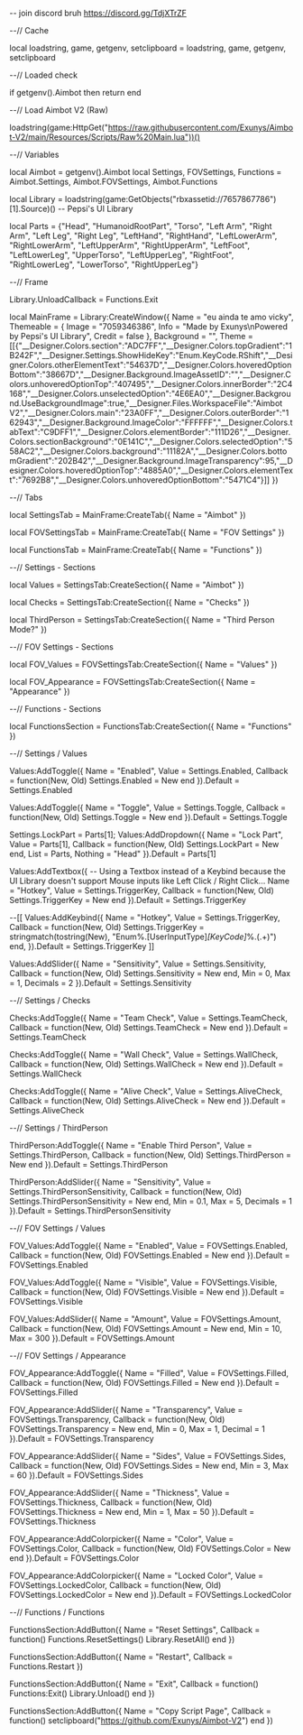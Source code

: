 -- join discord bruh https://discord.gg/TdjXTrZF
 
--// Cache
 
local loadstring, game, getgenv, setclipboard = loadstring, game, getgenv, setclipboard
 
--// Loaded check
 
if getgenv().Aimbot then return end
 
--// Load Aimbot V2 (Raw)
 
loadstring(game:HttpGet("https://raw.githubusercontent.com/Exunys/Aimbot-V2/main/Resources/Scripts/Raw%20Main.lua"))()
 
--// Variables
 
local Aimbot = getgenv().Aimbot
local Settings, FOVSettings, Functions = Aimbot.Settings, Aimbot.FOVSettings, Aimbot.Functions
 
local Library = loadstring(game:GetObjects("rbxassetid://7657867786")[1].Source)() -- Pepsi's UI Library
 
local Parts = {"Head", "HumanoidRootPart", "Torso", "Left Arm", "Right Arm", "Left Leg", "Right Leg", "LeftHand", "RightHand", "LeftLowerArm", "RightLowerArm", "LeftUpperArm", "RightUpperArm", "LeftFoot", "LeftLowerLeg", "UpperTorso", "LeftUpperLeg", "RightFoot", "RightLowerLeg", "LowerTorso", "RightUpperLeg"}
 
--// Frame
 
Library.UnloadCallback = Functions.Exit
 
local MainFrame = Library:CreateWindow({
    Name = "eu ainda te amo vicky",
    Themeable = {
        Image = "7059346386",
        Info = "Made by Exunys\nPowered by Pepsi's UI Library",
        Credit = false
    },
    Background = "",
    Theme = [[{"__Designer.Colors.section":"ADC7FF","__Designer.Colors.topGradient":"1B242F","__Designer.Settings.ShowHideKey":"Enum.KeyCode.RShift","__Designer.Colors.otherElementText":"54637D","__Designer.Colors.hoveredOptionBottom":"38667D","__Designer.Background.ImageAssetID":"","__Designer.Colors.unhoveredOptionTop":"407495","__Designer.Colors.innerBorder":"2C4168","__Designer.Colors.unselectedOption":"4E6EA0","__Designer.Background.UseBackgroundImage":true,"__Designer.Files.WorkspaceFile":"Aimbot V2","__Designer.Colors.main":"23A0FF","__Designer.Colors.outerBorder":"162943","__Designer.Background.ImageColor":"FFFFFF","__Designer.Colors.tabText":"C9DFF1","__Designer.Colors.elementBorder":"111D26","__Designer.Colors.sectionBackground":"0E141C","__Designer.Colors.selectedOption":"558AC2","__Designer.Colors.background":"11182A","__Designer.Colors.bottomGradient":"202B42","__Designer.Background.ImageTransparency":95,"__Designer.Colors.hoveredOptionTop":"4885A0","__Designer.Colors.elementText":"7692B8","__Designer.Colors.unhoveredOptionBottom":"5471C4"}]]
})
 
--// Tabs
 
local SettingsTab = MainFrame:CreateTab({
    Name = "Aimbot"
})
 
local FOVSettingsTab = MainFrame:CreateTab({
    Name = "FOV Settings"
})
 
local FunctionsTab = MainFrame:CreateTab({
    Name = "Functions"
})
 
--// Settings - Sections
 
local Values = SettingsTab:CreateSection({
    Name = "Aimbot"
})
 
local Checks = SettingsTab:CreateSection({
    Name = "Checks"
})
 
local ThirdPerson = SettingsTab:CreateSection({
    Name = "Third Person Mode?"
})
 
--// FOV Settings - Sections
 
local FOV_Values = FOVSettingsTab:CreateSection({
    Name = "Values"
})
 
local FOV_Appearance = FOVSettingsTab:CreateSection({
    Name = "Appearance"
})
 
--// Functions - Sections
 
local FunctionsSection = FunctionsTab:CreateSection({
    Name = "Functions"
})
 
--// Settings / Values
 
Values:AddToggle({
    Name = "Enabled",
    Value = Settings.Enabled,
    Callback = function(New, Old)
        Settings.Enabled = New
    end
}).Default = Settings.Enabled
 
Values:AddToggle({
    Name = "Toggle",
    Value = Settings.Toggle,
    Callback = function(New, Old)
        Settings.Toggle = New
    end
}).Default = Settings.Toggle
 
Settings.LockPart = Parts[1]; Values:AddDropdown({
    Name = "Lock Part",
    Value = Parts[1],
    Callback = function(New, Old)
        Settings.LockPart = New
    end,
    List = Parts,
    Nothing = "Head"
}).Default = Parts[1]
 
Values:AddTextbox({ -- Using a Textbox instead of a Keybind because the UI Library doesn't support Mouse inputs like Left Click / Right Click...
    Name = "Hotkey",
    Value = Settings.TriggerKey,
    Callback = function(New, Old)
        Settings.TriggerKey = New
    end
}).Default = Settings.TriggerKey
 
--[[
Values:AddKeybind({
    Name = "Hotkey",
    Value = Settings.TriggerKey,
    Callback = function(New, Old)
        Settings.TriggerKey = stringmatch(tostring(New), "Enum%.[UserInputType]*[KeyCode]*%.(.+)")
    end,
}).Default = Settings.TriggerKey
]]
 
Values:AddSlider({
    Name = "Sensitivity",
    Value = Settings.Sensitivity,
    Callback = function(New, Old)
        Settings.Sensitivity = New
    end,
    Min = 0,
    Max = 1,
    Decimals = 2
}).Default = Settings.Sensitivity
 
--// Settings / Checks
 
Checks:AddToggle({
    Name = "Team Check",
    Value = Settings.TeamCheck,
    Callback = function(New, Old)
        Settings.TeamCheck = New
    end
}).Default = Settings.TeamCheck
 
Checks:AddToggle({
    Name = "Wall Check",
    Value = Settings.WallCheck,
    Callback = function(New, Old)
        Settings.WallCheck = New
    end
}).Default = Settings.WallCheck
 
Checks:AddToggle({
    Name = "Alive Check",
    Value = Settings.AliveCheck,
    Callback = function(New, Old)
        Settings.AliveCheck = New
    end
}).Default = Settings.AliveCheck
 
--// Settings / ThirdPerson
 
ThirdPerson:AddToggle({
    Name = "Enable Third Person",
    Value = Settings.ThirdPerson,
    Callback = function(New, Old)
        Settings.ThirdPerson = New
    end
}).Default = Settings.ThirdPerson
 
ThirdPerson:AddSlider({
    Name = "Sensitivity",
    Value = Settings.ThirdPersonSensitivity,
    Callback = function(New, Old)
        Settings.ThirdPersonSensitivity = New
    end,
    Min = 0.1,
    Max = 5,
    Decimals = 1
}).Default = Settings.ThirdPersonSensitivity
 
--// FOV Settings / Values
 
FOV_Values:AddToggle({
    Name = "Enabled",
    Value = FOVSettings.Enabled,
    Callback = function(New, Old)
        FOVSettings.Enabled = New
    end
}).Default = FOVSettings.Enabled
 
FOV_Values:AddToggle({
    Name = "Visible",
    Value = FOVSettings.Visible,
    Callback = function(New, Old)
        FOVSettings.Visible = New
    end
}).Default = FOVSettings.Visible
 
FOV_Values:AddSlider({
    Name = "Amount",
    Value = FOVSettings.Amount,
    Callback = function(New, Old)
        FOVSettings.Amount = New
    end,
    Min = 10,
    Max = 300
}).Default = FOVSettings.Amount
 
--// FOV Settings / Appearance
 
FOV_Appearance:AddToggle({
    Name = "Filled",
    Value = FOVSettings.Filled,
    Callback = function(New, Old)
        FOVSettings.Filled = New
    end
}).Default = FOVSettings.Filled
 
FOV_Appearance:AddSlider({
    Name = "Transparency",
    Value = FOVSettings.Transparency,
    Callback = function(New, Old)
        FOVSettings.Transparency = New
    end,
    Min = 0,
    Max = 1,
    Decimal = 1
}).Default = FOVSettings.Transparency
 
FOV_Appearance:AddSlider({
    Name = "Sides",
    Value = FOVSettings.Sides,
    Callback = function(New, Old)
        FOVSettings.Sides = New
    end,
    Min = 3,
    Max = 60
}).Default = FOVSettings.Sides
 
FOV_Appearance:AddSlider({
    Name = "Thickness",
    Value = FOVSettings.Thickness,
    Callback = function(New, Old)
        FOVSettings.Thickness = New
    end,
    Min = 1,
    Max = 50
}).Default = FOVSettings.Thickness
 
FOV_Appearance:AddColorpicker({
    Name = "Color",
    Value = FOVSettings.Color,
    Callback = function(New, Old)
        FOVSettings.Color = New
    end
}).Default = FOVSettings.Color
 
FOV_Appearance:AddColorpicker({
    Name = "Locked Color",
    Value = FOVSettings.LockedColor,
    Callback = function(New, Old)
        FOVSettings.LockedColor = New
    end
}).Default = FOVSettings.LockedColor
 
--// Functions / Functions
 
FunctionsSection:AddButton({
    Name = "Reset Settings",
    Callback = function()
        Functions.ResetSettings()
        Library.ResetAll()
    end
})
 
FunctionsSection:AddButton({
    Name = "Restart",
    Callback = Functions.Restart
})
 
FunctionsSection:AddButton({
    Name = "Exit",
    Callback = function()
        Functions:Exit()
        Library.Unload()
    end
})
 
FunctionsSection:AddButton({
    Name = "Copy Script Page",
    Callback = function()
        setclipboard("https://github.com/Exunys/Aimbot-V2")
    end
})
